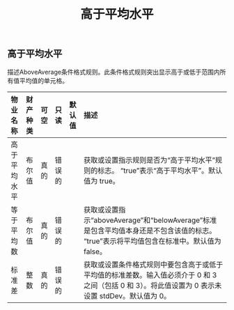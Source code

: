 ﻿---
title: 高于平均水平
second_title: Aspose.Cells Cloud Documen
type: docs
url: /zh/specification/model/aboveaverage/
description: Aspose.Cells 云模型规范：AboveAverage。轻松处理 Excel 和其他电子表格文档，具有打开、生成、编辑、拆分、合并、比较和转换等功能
weight: 50
---
## **高于平均水平**

描述AboveAverage条件格式规则。此条件格式规则突出显示高于或低于范围内所有值平均值的单元格。

|物业名称|财产种类|可空|只读|默认值|描述|
|:- |:- |:- |:- |:- |:- |
|高于平均水平|布尔值|真的|错误的||获取或设置指示规则是否为“高于平均水平”规则的标志。 “true”表示“高于平均水平”。默认值为 true。|
|等于平均数|布尔值|真的|错误的||获取或设置指示“aboveAverage”和“belowAverage”标准是包含平均值本身还是不包含该值的标志。 “true”表示将平均值包含在标准中。默认值为 false。|
|标准差|整数|真的|错误的||获取或设置条件格式规则中要包含高于或低于平均值的标准差数。输入值必须介于 0 和 3 之间（包括 0 和 3）。将此值设置为 0 表示未设置 stdDev。默认值为 0。|

